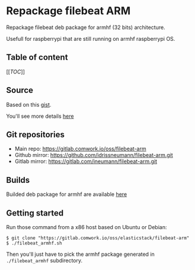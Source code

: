 # Repackage filebeat ARM

Repackage filebeat deb package for armhf (32 bits) architecture.

Usefull for raspberrypi that are still running on armhf raspberrypi OS.

## Table of content

[[_TOC_]]

## Source

Based on this [gist](https://gist.github.com/lazywebm/63ce309cffe6483bb5fc2d8a9e7cf50b).

You'll see more details [here](https://jschumacher.info/2021/03/up-to-date-filebeat-for-32bit-raspbian-armhf/)

## Git repositories

* Main repo: https://gitlab.comwork.io/oss/filebeat-arm
* Github mirror: https://github.com/idrissneumann/filebeat-arm.git
* Gitlab mirror: https://gitlab.com/ineumann/filebeat-arm.git

## Builds

Builded deb package for armhf are available [here](./filebeat_armhf)

## Getting started

Run those command from a x86 host based on Ubuntu or Debian:

```shell
$ git clone "https://gitlab.comwork.io/oss/elasticstack/filebeat-arm"
$ ./filebeat_armhf.sh
```

Then you'll just have to pick the armhf package generated in `./filebeat_armhf` subdirectory.

